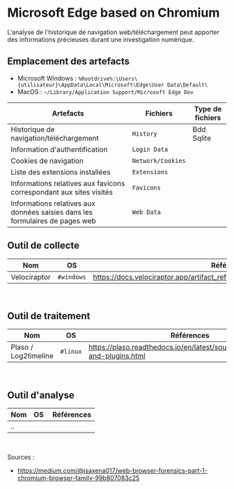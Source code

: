 # Microsoft Edge based on Chromium

L'analyse de l'historique de navigation web/téléchargement peut apporter des informations précieuses durant une investigation numérique.


## Emplacement des artefacts

* Microsoft Windows : ```%Rootdrive%:\Users\{utilisateur}\AppData\Local\Microsoft\Edge\User Data\Default\```
* MacOS : ```~/Library/Application Support/Microsoft Edge Dev```

| Artefacts | Fichiers | Type de fichiers |
|----|----|----|
| Historique de navigation/téléchargement |```History``` | Bdd Sqlite |
| Information d'authentification | ```Login Data```  |
| Cookies de navigation | ```Network/Cookies``` |
| Liste des extensions installées | ```Extensions``` | 
| Informations relatives aux favicons correspondant aux sites visités | ```Favicons``` |
| Informations relatives aux données saisies dans les formulaires de pages web | ```Web Data``` |

## Outil de collecte 

| Nom | OS | Références |
|-----|-------------|------------|
| Velociraptor | ```#windows``` | https://docs.velociraptor.app/artifact_references/pages/windows.kapefiles.targets/ |

<br/>

## Outil de traitement 

| Nom | OS | Références |
|-----|-------------|------------|
| Plaso / Log2timeline | ```#linux```  | https://plaso.readthedocs.io/en/latest/sources/user/Parsers-and-plugins.html |

<br/>

## Outil d'analyse

| Nom | OS | Références |
|-----|-------------|------------|
| .. |  | |

<br/>

Sources : 
- https://medium.com/@jsaxena017/web-browser-forensics-part-1-chromium-browser-family-99b807083c25